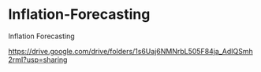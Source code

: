 # Inflation-Forecasting
Inflation Forecasting

https://drive.google.com/drive/folders/1s6Uaj6NMNrbL505F84ja_AdIQSmh2rmI?usp=sharing
